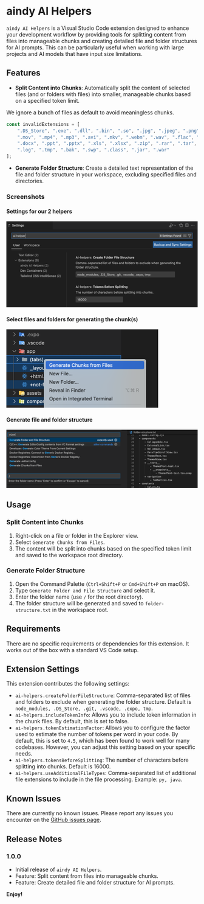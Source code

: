 # aindy AI Helpers

`aindy AI Helpers` is a Visual Studio Code extension designed to enhance your development workflow by providing tools for splitting content from files into manageable chunks and creating detailed file and folder structures for AI prompts. This can be particularly useful when working with large projects and AI models that have input size limitations.

## Features

- **Split Content into Chunks**: Automatically split the content of selected files (and or folders with files) into smaller, manageable chunks based on a specified token limit.

We ignore a bunch of files as default to avoid meaningless chunks.

```javascript
const invalidExtensions = [
    ".DS_Store", ".exe", ".dll", ".bin", ".so", ".jpg", ".jpeg", ".png", ".gif", ".ico", ".svg",
    ".mov", ".mp4", ".mp3", ".avi", ".mkv", ".webm", ".wav", ".flac", ".ogg", ".pdf", ".doc",
    ".docx", ".ppt", ".pptx", ".xls", ".xlsx", ".zip", ".rar", ".tar", ".gz", ".7z", ".iso",
    ".log", ".tmp", ".bak", ".swp", ".class", ".jar", ".war"
];
```

- **Generate Folder Structure**: Create a detailed text representation of the file and folder structure in your workspace, excluding specified files and directories.

### Screenshots

#### Settings for our 2 helpers
<img src="https://raw.githubusercontent.com/aindy-eu/vscode-ai-helpers/main/images/settings.png" alt="Settings" width="600"/>


#### Select files and folders for generating the chunk(s)
<img src="https://raw.githubusercontent.com/aindy-eu/vscode-ai-helpers/main/images/split-content.png" alt="Split content into chunks" width="400"/>

#### Generate file and folder structure
<img src="https://raw.githubusercontent.com/aindy-eu/vscode-ai-helpers/main/images/folder-structure.png" alt="Generate file and folder structure" width="600"/>

## Usage

### Split Content into Chunks
1. Right-click on a file or folder in the Explorer view.
2. Select `Generate Chunks from Files`.
3. The content will be split into chunks based on the specified token limit and saved to the workspace root directory.

### Generate Folder Structure
1. Open the Command Palette (`Ctrl+Shift+P` or `Cmd+Shift+P` on macOS).
2. Type `Generate Folder and File Structure` and select it.
3. Enter the folder name (use `/` for the root directory).
4. The folder structure will be generated and saved to `folder-structure.txt` in the workspace root.


## Requirements

There are no specific requirements or dependencies for this extension. It works out of the box with a standard VS Code setup.


## Extension Settings

This extension contributes the following settings:

- `ai-helpers.createFolderFileStructure`: Comma-separated list of files and folders to exclude when generating the folder structure. Default is `node_modules, .DS_Store, .git, .vscode, .expo, tmp`.
- `ai-helpers.includeTokenInfo`: Allows you to include token information in the chunk files. By default, this is set to false.
- `ai-helpers.tokenEstimationFactor`: Allows you to configure the factor used to estimate the number of tokens per word in your code. By default, this is set to `4.5`, which has been found to work well for many codebases. However, you can adjust this setting based on your specific needs.
- `ai-helpers.tokensBeforeSplitting`: The number of characters before splitting into chunks. Default is 16000.
- `ai-helpers.useAdditionalFileTypes`: Comma-separated list of additional file extensions to include in the file processing. Example: `py, java`.


## Known Issues

There are currently no known issues. Please report any issues you encounter on the [GitHub issues page](https://github.com/aindy-eu/vscode-ai-helpers/issues).

## Release Notes
### 1.0.0

- Initial release of `aindy AI Helpers`.
- Feature: Split content from files into manageable chunks.
- Feature: Create detailed file and folder structure for AI prompts.


**Enjoy!**

